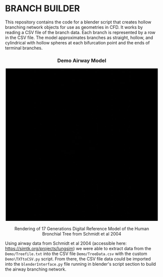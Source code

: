 # BRANCH BUILDER

This repository contains the code for a blender script that creates hollow branching network objects for use as geometries in CFD. It works by reading a CSV file of the branch data. Each branch is represented by a row in the CSV file. The model approximates branches as straight, hollow, and cylindrical with hollow spheres at each bifurcation point and the ends of terminal branches. 

<div align="center" margin-top = "">
  <h3> Demo Airway Model</h3>
  <img src="Images/buildGenAnimation.gif" alt="drawing" width="500" margin-top = "100px"/>
  <p>Rendering of 17 Generations Digital Reference Model of the Human Bronchial Tree from Schmidt et al 2004</p>
</div>

Using airway data from Schmidt et al 2004 (accessible here: https://simtk.org/projects/lungsim) we were able to extract data from the `Demo/Treefile.txt` into the CSV file `Demo/TreeData.csv` with the custom `Demo\TXTtoCSV.py` script. From there, the CSV file data could be imported into the `blenderInterface.py` file running in blender's script section to build the airway branching network.


